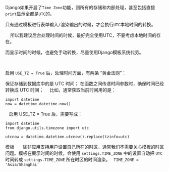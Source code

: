 Django如果开启了`Time Zone`功能，则所有的存储和内部处理，甚至包括直接`print`显示全都是`UTC`的。

只有通过模板进行表单输入`/`渲染输出的时候，才会执行`UTC`本地时间的转换。

    所以我建议后台处理时间的时候，最好完全使用UTC，不要考虑本地时间的存在。

而显示时间的时候，也避免手动转换，尽量使用Django模板系统代劳。

 

启用 `USE_TZ = True` 后，处理时间方面，有两条 “黄金法则”：

保证存储到数据库中的是 UTC 时间；
在函数之间传递时间参数时，确保时间已经转换成 UTC 时间；
    比如，通常获取当前时间用的是：
```
import datetime
now = datetime.datetime.now()
```
   启用 USE_TZ = True 后，需要写成：
```
import datetime 
from django.utils.timezone import utc

utcnow = datetime.datetime.utcnow().replace(tzinfo=utc)
```

模板
      除非应用支持用户设置自己所在的时区，通常我们不需要关心模板的时区问题。模板在展示时间的时候，会使用 `settings.TIME_ZONE` 中的设置自动把 `UTC` 时间转成 `settings.TIME_ZONE` 所在时区的时间渲染。
` TIME_ZONE = 'Asia/Shanghai'`